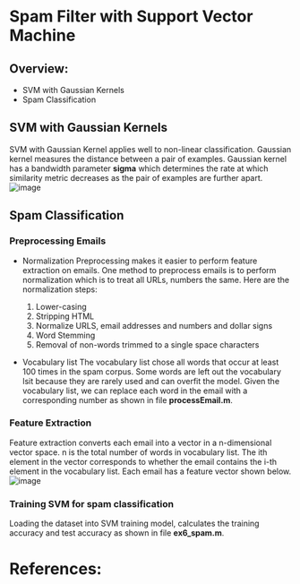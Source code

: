 # Spam Filter with Support Vector Machine 

## Overview:
* SVM with Gaussian Kernels 
* Spam Classification


## SVM with Gaussian Kernels
SVM with Gaussian Kernel applies well to non-linear classification. Gaussian kernel measures the distance between a pair of examples. Gaussian kernel
has a bandwidth parameter **sigma** which determines the rate at which similarity metric decreases as the pair of examples are further apart.
![image](https://user-images.githubusercontent.com/26426412/33528682-39d07a5a-d819-11e7-8f52-f6b8057622bf.png)


## Spam Classification
### Preprocessing Emails 
* Normalization
Preprocessing makes it easier to perform feature extraction on emails.
One method to preprocess emails is to perform normalization which is to treat all URLs, numbers the same. Here are the normalization steps:
  1) Lower-casing
  2) Stripping HTML
  3) Normalize URLS, email addresses and numbers and dollar signs
  4) Word Stemming
  5) Removal of non-words trimmed to a single space characters

* Vocabulary list
The vocabulary list chose all words that occur at least 100 times in the spam corpus. Some words are left out the vocabulary lsit because 
they are rarely used and can overfit the model. Given the vocabulary list, we can replace each word in the email with a corresponding number as shown
in file **processEmail.m**. 

### Feature Extraction 
Feature extraction converts each email into a vector in a n-dimensional vector space. n is the total number of words in vocabulary list. 
The ith element in the vector corresponds to whether the email contains the i-th element in the vocabulary list. Each email has a feature
vector shown below. 
![image](https://user-images.githubusercontent.com/26426412/33528859-ebab8064-d81c-11e7-9ce9-b5b742dc497d.png)

### Training SVM for spam classification
Loading the dataset into SVM training model, calculates the training accuracy and test accuracy as shown in file **ex6_spam.m**.


# References:

